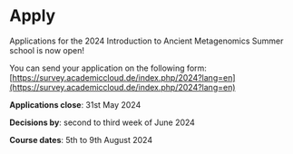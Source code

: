 # Apply

Applications for the 2024 Introduction to Ancient Metagenomics Summer school is now open!

You can send your application on the following form: [https://survey.academiccloud.de/index.php/2024?lang=en](https://survey.academiccloud.de/index.php/2024?lang=en)

**Applications close**: 31st May 2024

**Decisions by**: second to third week of June 2024

**Course dates**: 5th to 9th August 2024
